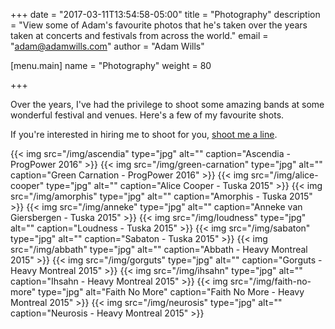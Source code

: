 +++
date = "2017-03-11T13:54:58-05:00"
title = "Photography"
description = "View some of Adam's favourite photos that he's taken over the years taken at concerts and festivals from across the world."
email = "adam@adamwills.com"
author = "Adam Wills"

[menu.main]
  name   = "Photography"
  weight = 80

+++

Over the years, I've had the privilege to shoot some amazing bands at some wonderful festival and venues. Here's a few of my favourite shots.

If you're interested in hiring me to shoot for you, [shoot me a line](/contact.html).

<!--more-->

{{< img src="/img/ascendia" type="jpg" alt="" caption="Ascendia - ProgPower 2016" >}}
{{< img src="/img/green-carnation" type="jpg" alt="" caption="Green Carnation - ProgPower 2016" >}}
{{< img src="/img/alice-cooper" type="jpg" alt="" caption="Alice Cooper - Tuska 2015" >}}
{{< img src="/img/amorphis" type="jpg" alt="" caption="Amorphis - Tuska 2015" >}}
{{< img src="/img/anneke" type="jpg" alt="" caption="Anneke van Giersbergen - Tuska 2015" >}}
{{< img src="/img/loudness" type="jpg" alt="" caption="Loudness - Tuska 2015" >}}
{{< img src="/img/sabaton" type="jpg" alt="" caption="Sabaton - Tuska 2015" >}}
{{< img src="/img/abbath" type="jpg" alt="" caption="Abbath - Heavy Montreal 2015" >}}
{{< img src="/img/gorguts" type="jpg" alt="" caption="Gorguts - Heavy Montreal 2015" >}}
{{< img src="/img/ihsahn" type="jpg" alt="" caption="Ihsahn - Heavy Montreal 2015" >}}
{{< img src="/img/faith-no-more" type="jpg" alt="Faith No More" caption="Faith No More - Heavy Montreal 2015" >}}
{{< img src="/img/neurosis" type="jpg" alt="" caption="Neurosis - Heavy Montreal 2015" >}}
